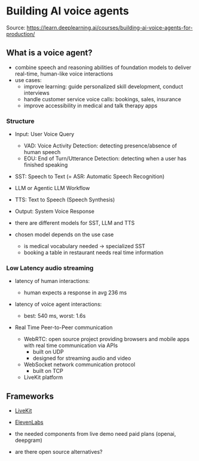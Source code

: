 # Building AI voice agents

Source: https://learn.deeplearning.ai/courses/building-ai-voice-agents-for-production/

## What is a voice agent?

- combine speech and reasoning abilities of foundation models to deliver real-time, human-like voice interactions
- use cases:
  - improve learning: guide personalized skill development, conduct interviews
  - handle customer service voice calls: bookings, sales, insurance
  - improve accessibility in medical and talk therapy apps

### Structure

- Input: User Voice Query
  - VAD: Voice Activity Detection: detecting presence/absence of human speech
  - EOU: End of Turn/Utterance Detection: detecting when a user has finished speaking
- SST: Speech to Text (= ASR: Automatic Speech Recognition)
- LLM or Agentic LLM Workflow
- TTS: Text to Speech (Speech Synthesis)
- Output: System Voice Response

- there are different models for SST, LLM and TTS
- chosen model depends on the use case
  - is medical vocabulary needed -> specialized SST
  - booking a table in restaurant needs real time information

### Low Latency audio streaming

- latency of human interactions:
  - human expects a response in avg 236 ms
- latency of voice agent interactions:
  - best: 540 ms, worst: 1.6s
  
- Real Time Peer-to-Peer communication
  - WebRTC: open source project providing browsers and mobile apps with real time communication via APIs
    - built on UDP
    - designed for streaming audio and video
  - WebSocket network communication protocol
    - built on TCP
  - LiveKit platform

## Frameworks

- [LiveKit](https://docs.livekit.io/home/)
- [ElevenLabs](https://elevenlabs.io/de)

- the needed components from live demo need paid plans (openai, deepgram)
- are there open source alternatives?


